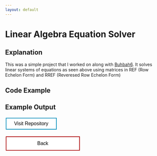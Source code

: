 ```yaml
---
layout: default
---
```


# Linear Algebra Equation Solver

## Explanation
This was a simple project that I worked on along with [Buhbah6](https://github.com/Buhbah6). It solves linear systems of equations as seen above using matrices in REF (Row Echelon Form) and RREF (Reveresed Row Echelon Form)

## Code Example

## Example Output



<style>
.button {
  border: none;
  color: white;
  text-align: center;
  text-decoration: none;
  display: inline-block;
  font-size: 16px;
  margin: 4px 2px;
  cursor: pointer;
}

.repo {
 padding: 8px 25px;
 background-color: #008CBA;
} /* Blue */


.repo {
  background-color: white;
  color: black;
  border: 2px solid #008CBA;
}

.repo:hover {
  background-color: #008CBA;
  color: white;
}

.back {
  padding: 12px 100px;
  background-color: #aa0405;
} /* Red */

.back {
  background-color: white;
  color: black;
  border: 2px solid #aa0405;
}

.back:hover {
  background-color: #aa0405;
  color: white;
}
</style>

<a target="_blank" 	href="https://github.com/Hypericat/HyperionClientV3"> <button class="button repo">Visit Repository</button></a>

<a href="./"> <button class="button back">Back</button></a>